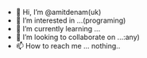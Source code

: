 - 👋 Hi, I’m @amitdenam(uk)
- 👀 I’m interested in ...(programing)
- 🌱 I’m currently learning ...
- 💞️ I’m looking to collaborate on ...:any)
- 📫 How to reach me ... nothing..

<!---
amitdenam/amitdenam is a ✨ special ✨ repository because its `README.md` (this file) appears on your GitHub profile.
You can click the Preview link to take a look at your changes.
--->
